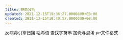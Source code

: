 ```yaml
---
title: 静态分析
updated: 2021-12-15T19:36:27.0000000+08:00
created: 2021-12-15T18:40:57.0000000+08:00
---
```


反病毒引擎扫描
哈希值
查找字符串
加壳与混淆
pe文件格式


